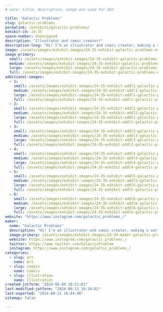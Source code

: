 ```yaml
---
# note: title, description, image are used for SEO

title: "Galactic Problems"
slug: galactic-problems
permalink: /exhibits/galactic-problems/
exhibit-id: 24-35
space-number: Unassigned
description: "Illustrator and comic creator!"
description-long: "Hi! I'm an illustrator and comic creator, making a variety of art. My current passion project is an original comic series titled Galactic Problems, which follows private investigators solving mysteries across the galaxy. I make other original art, as well as fan works for the series that inspire me. "
image: /assets/images/exhibit-images/24-35-exhibit-galactic-problems-earth-final-posting-large.png
image-primary: 
  small: /assets/images/exhibit-images/24-35-exhibit-galactic-problems-earth-final-posting-small.png
  medium: /assets/images/exhibit-images/24-35-exhibit-galactic-problems-earth-final-posting-medium.png
  large: /assets/images/exhibit-images/24-35-exhibit-galactic-problems-earth-final-posting-large.png
  full: /assets/images/exhibit-images/24-35-exhibit-galactic-problems-earth-final-posting-full.png
additional-images: 
  - 1:
    small: /assets/images/exhibit-images/24-35-exhibit-addl1-galactic-problems-elphelt-final-posting-small.png
    medium: /assets/images/exhibit-images/24-35-exhibit-addl1-galactic-problems-elphelt-final-posting-medium.png
    large: /assets/images/exhibit-images/24-35-exhibit-addl1-galactic-problems-elphelt-final-posting-large.png
    full: /assets/images/exhibit-images/24-35-exhibit-addl1-galactic-problems-elphelt-final-posting-full.png
  - 2:
    small: /assets/images/exhibit-images/24-35-exhibit-addl2-galactic-problems-lov-posting-ig-small.png
    medium: /assets/images/exhibit-images/24-35-exhibit-addl2-galactic-problems-lov-posting-ig-medium.png
    large: /assets/images/exhibit-images/24-35-exhibit-addl2-galactic-problems-lov-posting-ig-large.png
    full: /assets/images/exhibit-images/24-35-exhibit-addl2-galactic-problems-lov-posting-ig-full.png
  - 3:
    small: /assets/images/exhibit-images/24-35-exhibit-addl3-galactic-problems-penguin-final-posting-small.png
    medium: /assets/images/exhibit-images/24-35-exhibit-addl3-galactic-problems-penguin-final-posting-medium.png
    large: /assets/images/exhibit-images/24-35-exhibit-addl3-galactic-problems-penguin-final-posting-large.png
    full: /assets/images/exhibit-images/24-35-exhibit-addl3-galactic-problems-penguin-final-posting-full.png
  - 4:
    small: /assets/images/exhibit-images/24-35-exhibit-addl4-galactic-problems-supra-posting-ig-small.png
    medium: /assets/images/exhibit-images/24-35-exhibit-addl4-galactic-problems-supra-posting-ig-medium.png
    large: /assets/images/exhibit-images/24-35-exhibit-addl4-galactic-problems-supra-posting-ig-large.png
    full: /assets/images/exhibit-images/24-35-exhibit-addl4-galactic-problems-supra-posting-ig-full.png
  - 5:
    small: /assets/images/exhibit-images/24-35-exhibit-addl5-galactic-problems-bedman-posting-small.png
    medium: /assets/images/exhibit-images/24-35-exhibit-addl5-galactic-problems-bedman-posting-medium.png
    large: /assets/images/exhibit-images/24-35-exhibit-addl5-galactic-problems-bedman-posting-large.png
    full: /assets/images/exhibit-images/24-35-exhibit-addl5-galactic-problems-bedman-posting-full.png
  - 6:
    small: /assets/images/exhibit-images/24-35-exhibit-addl6-galactic-problems-sky-final-posting-3155-small.png
    medium: /assets/images/exhibit-images/24-35-exhibit-addl6-galactic-problems-sky-final-posting-3155-medium.png
    large: /assets/images/exhibit-images/24-35-exhibit-addl6-galactic-problems-sky-final-posting-3155-large.png
    full: /assets/images/exhibit-images/24-35-exhibit-addl6-galactic-problems-sky-final-posting-3155-full.png
website: "https://www.instagram.com/galactic_problems_/"
maker: 
  name: "Galactic Problems"
  description: "Hi! I'm an illustrator and comic creator, making a variety of art. My current passion project is an original comic series titled Galactic Problems, about private investigators solving mysteries across the galaxy. Alongside that, I love to draw other original art, as well as fan works for the series that inspire me. "
  image-primary: /assets/images/exhibit-images/24-35-maker-galactic-problems-new-icon-medium.png
  website: https://www.instagram.com/galactic_problems_/
  twitter: https://www.twitter.com/GalacticProblem
  instagram: https://www.instagram.com/galactic_problems_/
categories: 
  - slug: art
    name: Art
  - slug: comics
    name: Comics
  - slug: illustration
    name: Illustration
created-jotform: "2024-08-04 20:21:01"
last-modified-jotform: "2024-08-11 16:34:02"
last-exported: "2024-08-11 16:44:48"
sitemap: false

---
```


